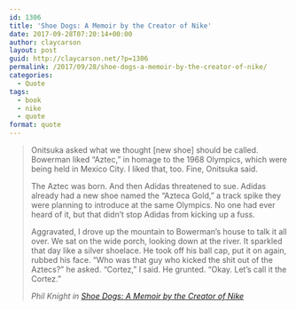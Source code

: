 ```yaml
---
id: 1306
title: 'Shoe Dogs: A Memoir by the Creator of Nike'
date: 2017-09-28T07:20:14+00:00
author: claycarson
layout: post
guid: http://claycarson.net/?p=1306
permalink: /2017/09/28/shoe-dogs-a-memoir-by-the-creator-of-nike/
categories:
  - Quote
tags:
  - book
  - nike
  - quote
format: quote
---
```

> Onitsuka asked what we thought [new shoe] should be called. Bowerman liked “Aztec,” in homage to the 1968 Olympics, which were being held in Mexico City. I liked that, too. Fine, Onitsuka said.
> 
> The Aztec was born. And then Adidas threatened to sue. Adidas already had a new shoe named the “Azteca Gold,” a track spike they were planning to introduce at the same Olympics. No one had ever heard of it, but that didn’t stop Adidas from kicking up a fuss.
> 
> Aggravated, I drove up the mountain to Bowerman’s house to talk it all over. We sat on the wide porch, looking down at the river. It sparkled that day like a silver shoelace. He took off his ball cap, put it on again, rubbed his face. “Who was that guy who kicked the shit out of the Aztecs?” he asked. “Cortez,” I said. He grunted. “Okay. Let’s call it the Cortez.”
> 
> <cite>Phil Knight in <a href="https://www.amazon.com/Shoe-Dog-Memoir-Creator-Nike-ebook/dp/B0176M1A44/ref=tmm_kin_swatch_0?_encoding=UTF8&qid=&sr=">Shoe Dogs: A Memoir by the Creator of Nike</a></cite>